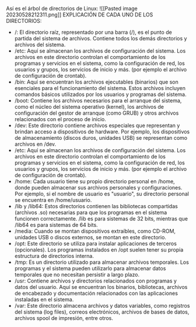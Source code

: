 Así es el árbol de directorios de Linux:
![[Pasted image 20230528212311.png]]
EXPLICACIÓN DE CADA UNO DE LOS DIRECTORIOS:

- /: El directorio raíz, representado por una barra (/), es el punto de partida del sistema de archivos. Contiene todos los demás directorios y archivos del sistema.
- /etc: Aquí se almacenan los archivos de configuración del sistema. Los archivos en este directorio controlan el comportamiento de los programas y servicios en el sistema, como la configuración de red, los usuarios y grupos, los servicios de inicio y más. (por ejemplo el archivo de configuración de crontab).
- /bin: Aquí se encuentran los archivos ejecutables (binarios) que son esenciales para el funcionamiento del sistema. Estos archivos incluyen comandos básicos utilizados por los usuarios y programas del sistema.
- /boot: Contiene los archivos necesarios para el arranque del sistema, como el núcleo del sistema operativo (kernel), los archivos de configuración del gestor de arranque (como GRUB) y otros archivos relacionados con el proceso de inicio.
- /dev: Este directorio contiene archivos especiales que representan y brindan acceso a dispositivos de hardware. Por ejemplo, los dispositivos de almacenamiento (discos duros, unidades USB) se representan como archivos en /dev.
- /etc: Aquí se almacenan los archivos de configuración del sistema. Los archivos en este directorio controlan el comportamiento de los programas y servicios en el sistema, como la configuración de red, los usuarios y grupos, los servicios de inicio y más. (por ejemplo el archivo de configuración de crontab).
- /home: Cada usuario tiene su propio directorio personal en /home, donde pueden almacenar sus archivos personales y configuraciones. Por ejemplo, si el nombre de usuario es "usuario", su directorio personal se encuentra en /home/usuario.
- /lib y /lib64: Estos directorios contienen las bibliotecas compartidas (archivos .so) necesarias para que los programas en el sistema funcionen correctamente. /lib es para sistemas de 32 bits, mientras que /lib64 es para sistemas de 64 bits.
- /media: Cuando se montan dispositivos extraíbles, como CD-ROM, unidades USB o discos externos, se montan en este directorio.
- /opt: Este directorio se utiliza para instalar aplicaciones de terceros (opcionales). Los programas instalados en /opt suelen tener su propia estructura de directorios interna.
- /tmp: Es un directorio utilizado para almacenar archivos temporales. Los programas y el sistema pueden utilizarlo para almacenar datos temporales que no necesitan persistir a largo plazo.
- /usr: Contiene archivos y directorios relacionados con programas y datos del usuario. Aquí se encuentran los binarios, bibliotecas, archivos de encabezado y documentación relacionados con las aplicaciones instaladas en el sistema.
- /var: Este directorio almacena archivos y datos variables, como registros del sistema (log files), correos electrónicos, archivos de bases de datos, archivos spool de impresión, entre otros.
